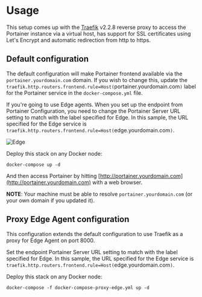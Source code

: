 # Usage

This setup comes up with the [Traefik](https://github.com/containous/traefik) v2.2.8 reverse proxy to access the Portainer instance via a virtual host, has support for SSL certificates using Let's Encrypt and automatic redirection from http to https.

## Default configuration

The default configuration will make Portainer frontend available via the `portainer.yourdomain.com` domain. If you wish to change this, update the `traefik.http.routers.frontend.rule=Host(`portainer.yourdomain.com`)` label for the Portainer service in the `docker-compose.yml` file.

If you're going to use Edge agents. When you set up the endpoint from Portainer Configuration, you need to change the Portainer Server URL setting to match with the label specified for Edge. In this sample, the URL specified for the Edge service is `traefik.http.routers.frontend.rule=Host(`edge.yourdomain.com`)`.

![Edge](/traefik/edge.png)

Deploy this stack on any Docker node:

```
docker-compose up -d
```

And then access Portainer by hitting [http://portainer.yourdomain.com](http://portainer.yourdomain.com) with a web browser.

**NOTE**: Your machine must be able to resolve `portainer.yourdomain.com` (or your own domain if you updated it).

## Proxy Edge Agent configuration

This configuration extends the default configuration to use Traefik as a proxy for Edge Agent on port 8000.

Set the endpoint Portainer Server URL setting to match with the label specified for Edge. In this sample, the URL specified for the Edge service is `traefik.http.routers.frontend.rule=Host(`edge.yourdomain.com`)`.


Deploy this stack on any Docker node:

```
docker-compose -f docker-compose-proxy-edge.yml up -d
```